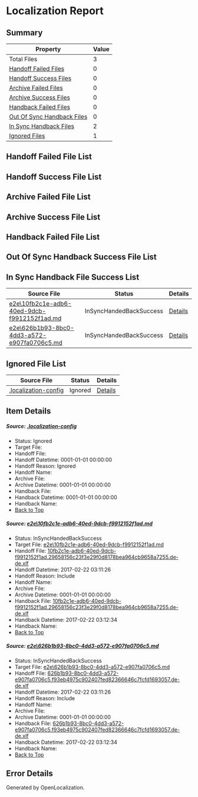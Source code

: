 # <a name='report-top'></a> Localization Report

## Summary
 Property | Value 
 -------- | ----- 
 Total Files | 3
[ Handoff Failed Files ](#handoff-failed-list)| 0
[ Handoff Success Files ](#handoff-success-list)| 0
[ Archive Failed Files ](#archive-failed-list)| 0
[ Archive Success Files ](#archive-success-list)| 0
[ Handback Failed Files ](#handback-failed-list)| 0
[ Out Of Sync Handback Files ](#outofsync-handback-success-list)| 0
[ In Sync Handback Files ](#insync-handback-success-list)| 2
[ Ignored Files ](#ignored-list)| 1

## <a name='handoff-failed-list'></a> Handoff Failed File List

## <a name='handoff-success-list'></a> Handoff Success File List

## <a name='archive-failed-list'></a> Archive Failed File List

## <a name='archive-success-list'></a> Archive Success File List

## <a name='handback-failed-list'></a> Handback Failed File List

## <a name='outofsync-handback-success-list'></a> Out Of Sync Handback Success File List

## <a name='insync-handback-success-list'></a> In Sync Handback File Success List
 Source File | Status | Details 
 ----------- | ------ | ------- 
 [e2e\10fb2c1e-adb6-40ed-9dcb-f9912152f1ad.md](https://github.com/OpenLocalizationTestOrg/ol-test4/blob/ae81cf27cea8b90f84bfa5df015d406532610cdc/e2e/10fb2c1e-adb6-40ed-9dcb-f9912152f1ad.md) | InSyncHandedBackSuccess | [Details](#3b5d5d1a95ee14564c061cbda1d7c715a634f1701)
 [e2e\626b1b93-8bc0-4dd3-a572-e907fa0706c5.md](https://github.com/OpenLocalizationTestOrg/ol-test4/blob/ae81cf27cea8b90f84bfa5df015d406532610cdc/e2e/626b1b93-8bc0-4dd3-a572-e907fa0706c5.md) | InSyncHandedBackSuccess | [Details](#48fc36361e58090b6cc955c2b2dd68bbed4a33822)

## <a name='ignored-list'></a> Ignored File List
 Source File | Status | Details 
 ----------- | ------ | ------- 
 [.localization-config](https://github.com/OpenLocalizationTestOrg/ol-test4/blob/ae81cf27cea8b90f84bfa5df015d406532610cdc/.localization-config) | Ignored | [Details](#cb0632cf59c1387fc1742bfb9fa3c47f87e2e5c90)

## Item Details
##### <a name='cb0632cf59c1387fc1742bfb9fa3c47f87e2e5c90'></a> Source: [.localization-config](https://github.com/OpenLocalizationTestOrg/ol-test4/blob/ae81cf27cea8b90f84bfa5df015d406532610cdc/.localization-config)
* Status: Ignored
* Target File: 
* Handoff File: 
* Handoff Datetime: 0001-01-01 00:00:00
* Handoff Reason: Ignored
* Handoff Name: 
* Archive File: 
* Archive Datetime: 0001-01-01 00:00:00
* Handback File: 
* Handback Datetime: 0001-01-01 00:00:00
* Handback Name: 
* [Back to Top](#report-top)

##### <a name='3b5d5d1a95ee14564c061cbda1d7c715a634f1701'></a> Source: [e2e\10fb2c1e-adb6-40ed-9dcb-f9912152f1ad.md](https://github.com/OpenLocalizationTestOrg/ol-test4/blob/ae81cf27cea8b90f84bfa5df015d406532610cdc/e2e/10fb2c1e-adb6-40ed-9dcb-f9912152f1ad.md)
* Status: InSyncHandedBackSuccess
* Target File: [e2e\10fb2c1e-adb6-40ed-9dcb-f9912152f1ad.md](https://github.com/OpenLocalizationTestOrg/ol-test4-dede/blob/91263335029fe1245c2b5c455dcb9cc86eccbd00/e2e/10fb2c1e-adb6-40ed-9dcb-f9912152f1ad.md)
* Handoff File: [10fb2c1e-adb6-40ed-9dcb-f9912152f1ad.29658156c23f3e29f0d8178bea964cb9658a7255.de-de.xlf](https://github.com/OpenLocalizationTestOrg/ol-test4-handoff/blob/f566b5295c8d97e18494981276817f9a55d870bc/ol-handoff/OpenLocalizationTestOrg/ol-test4-dede/xinjiang/high/10fb2c1e-adb6-40ed-9dcb-f9912152f1ad.29658156c23f3e29f0d8178bea964cb9658a7255.de-de.xlf)
* Handoff Datetime: 2017-02-22 03:11:26
* Handoff Reason: Include
* Handoff Name: 
* Archive File: 
* Archive Datetime: 0001-01-01 00:00:00
* Handback File: [10fb2c1e-adb6-40ed-9dcb-f9912152f1ad.29658156c23f3e29f0d8178bea964cb9658a7255.de-de.xlf](https://github.com/OpenLocalizationTestOrg/ol-test4-handback/blob/1c5f446e31e252b10a3441da072a2d724af2603b/ol-handback/OpenLocalizationTestOrg/ol-test4-dede/xinjiang/high/10fb2c1e-adb6-40ed-9dcb-f9912152f1ad.29658156c23f3e29f0d8178bea964cb9658a7255.de-de.xlf)
* Handback Datetime: 2017-02-22 03:12:34
* Handback Name: 
* [Back to Top](#report-top)

##### <a name='48fc36361e58090b6cc955c2b2dd68bbed4a33822'></a> Source: [e2e\626b1b93-8bc0-4dd3-a572-e907fa0706c5.md](https://github.com/OpenLocalizationTestOrg/ol-test4/blob/ae81cf27cea8b90f84bfa5df015d406532610cdc/e2e/626b1b93-8bc0-4dd3-a572-e907fa0706c5.md)
* Status: InSyncHandedBackSuccess
* Target File: [e2e\626b1b93-8bc0-4dd3-a572-e907fa0706c5.md](https://github.com/OpenLocalizationTestOrg/ol-test4-dede/blob/91263335029fe1245c2b5c455dcb9cc86eccbd00/e2e/626b1b93-8bc0-4dd3-a572-e907fa0706c5.md)
* Handoff File: [626b1b93-8bc0-4dd3-a572-e907fa0706c5.f93eb4975c902407fed82366646c7fcfd1693057.de-de.xlf](https://github.com/OpenLocalizationTestOrg/ol-test4-handoff/blob/f566b5295c8d97e18494981276817f9a55d870bc/ol-handoff/OpenLocalizationTestOrg/ol-test4-dede/xinjiang/high/626b1b93-8bc0-4dd3-a572-e907fa0706c5.f93eb4975c902407fed82366646c7fcfd1693057.de-de.xlf)
* Handoff Datetime: 2017-02-22 03:11:26
* Handoff Reason: Include
* Handoff Name: 
* Archive File: 
* Archive Datetime: 0001-01-01 00:00:00
* Handback File: [626b1b93-8bc0-4dd3-a572-e907fa0706c5.f93eb4975c902407fed82366646c7fcfd1693057.de-de.xlf](https://github.com/OpenLocalizationTestOrg/ol-test4-handback/blob/1c5f446e31e252b10a3441da072a2d724af2603b/ol-handback/OpenLocalizationTestOrg/ol-test4-dede/xinjiang/high/626b1b93-8bc0-4dd3-a572-e907fa0706c5.f93eb4975c902407fed82366646c7fcfd1693057.de-de.xlf)
* Handback Datetime: 2017-02-22 03:12:34
* Handback Name: 
* [Back to Top](#report-top)


## Error Details

Generated by OpenLocalization.
